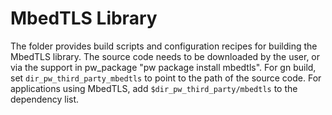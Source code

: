 # MbedTLS Library

The folder provides build scripts and configuration recipes for building
the MbedTLS library. The source code needs to be downloaded by the user, or
via the support in pw_package "pw package install mbedtls". For gn build,
set `dir_pw_third_party_mbedtls` to point to the path of the source code.
For applications using MbedTLS, add `$dir_pw_third_party/mbedtls` to the
dependency list.
